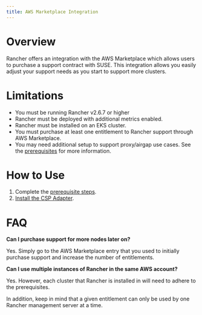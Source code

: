 ```yaml
---
title: AWS Marketplace Integration
---
```


# Overview

Rancher offers an integration with the AWS Marketplace which allows users to purchase a support contract with SUSE. This integration allows you easily adjust your support needs as you start to support more clusters.

# Limitations

- You must be running Rancher v2.6.7 or higher
- Rancher must be deployed with additional metrics enabled.
- Rancher must be installed on an EKS cluster.
- You must purchase at least one entitlement to Rancher support through AWS Marketplace.
- You may need additional setup to support proxy/airgap use cases. See the [prerequisites](../integrations-in-rancher/cloud-marketplace/aws-cloud-marketplace/adapter-requirements.md) for more information.

# How to Use
1. Complete the [prerequisite steps](../integrations-in-rancher/cloud-marketplace/aws-cloud-marketplace/adapter-requirements.md).
2. [Install the CSP Adapter](../integrations-in-rancher/cloud-marketplace/aws-cloud-marketplace/install-adapter.md).

# FAQ

**Can I purchase support for more nodes later on?**

Yes. Simply go to the AWS Marketplace entry that you used to initially purchase support and increase the number of entitlements.

**Can I use multiple instances of Rancher in the same AWS account?**

Yes. However, each cluster that Rancher is installed in will need to adhere to the prerequisites.

In addition, keep in mind that a given entitlement can only be used by one Rancher management server at a time.
